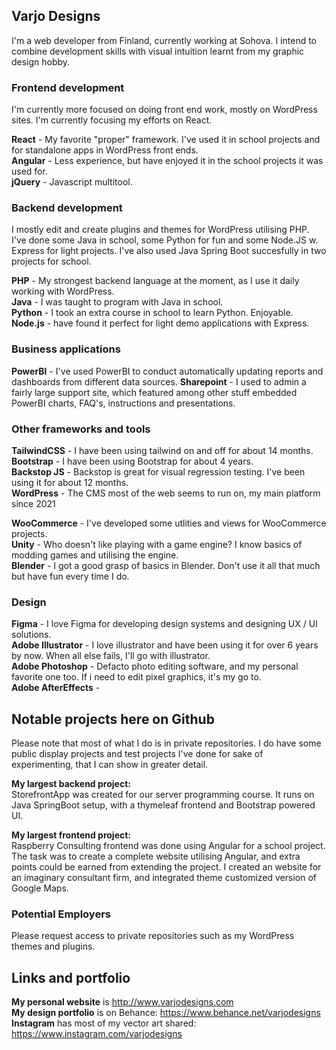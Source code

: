 ## Varjo Designs

I'm a web developer from Finland, currently working at Sohova. I intend to combine development skills with visual intuition learnt from my graphic design hobby. 

### Frontend development

I'm currently more focused on doing front end work, mostly on WordPress sites. I'm currently focusing my efforts on React.

**React** - My favorite "proper" framework. I've used it in school projects and for standalone apps in WordPress front ends.   
**Angular** - Less experience, but have enjoyed it in the school projects it was used for.  
**jQuery** - Javascript multitool.  

### Backend development

I mostly edit and create plugins and themes for WordPress utilising PHP. I've done some Java in school, some Python for fun and some Node.JS w. 
Express for light projects. I've also used Java Spring Boot succesfully in two projects for school.  

**PHP** - My strongest backend language at the moment, as I use it daily working with WordPress.  
**Java** - I was taught to program with Java in school.  
**Python** - I took an extra course in school to learn Python. Enjoyable.  
**Node.js** - have found it perfect for light demo applications with Express.  


### Business applications

**PowerBI** - I've used PowerBI to conduct automatically updating reports and dashboards from different data sources.
**Sharepoint** - I used to admin a fairly large support site, which featured among other stuff embedded PowerBI charts, FAQ's, instructions and presentations.   


### Other frameworks and tools

**TailwindCSS** - I have been using tailwind on and off for about 14 months.  
**Bootstrap** - I have been using Bootstrap for about 4 years.  
**Backstop JS** - Backstop is great for visual regression testing. I've been using it for about 12 months.  
**WordPress** - The CMS most of the web seems to run on, my main platform since 2021

**WooCommerce** - I've developed some utlities and views for WooCommerce projects.  
**Unity** - Who doesn't like playing with a game engine? I know basics of modding games and utilising the engine.   
**Blender** - I got a good grasp of basics in Blender. Don't use it all that much but have fun every time I do.   

### Design 

**Figma** - I love Figma for developing design systems and designing UX / UI solutions.  
**Adobe Illustrator** - I love illustrator and have been using it for over 6 years by now. When all else fails, I'll go with illustrator.  
**Adobe Photoshop** - Defacto photo editing software, and my personal favorite one too. If i need to edit pixel graphics, it's my go to.  
**Adobe AfterEffects** - 

## Notable projects here on Github
Please note that most of what I do is in private repositories. I do have some public display projects and test projects I've done for sake of experimenting, that I can show in greater detail. 

**My largest backend project:**  
StorefrontApp was created for our server programming course. It runs on Java SpringBoot setup, with a thymeleaf frontend and Bootstrap powered UI. 

**My largest frontend project:**  
Raspberry Consulting frontend was done using Angular for a school project. The task was to create a complete website utilising Angular, and extra points could be earned from extending the project. I created an website for an imaginary consultant firm, and integrated theme customized version of Google Maps. 

### Potential Employers

Please request access to private repositories such as my WordPress themes and plugins.


## Links and portfolio

**My personal website** is http://www.varjodesigns.com  
**My design portfolio** is on Behance: https://www.behance.net/varjodesigns  
**Instagram** has most of my vector art shared: https://www.instagram.com/varjodesigns
